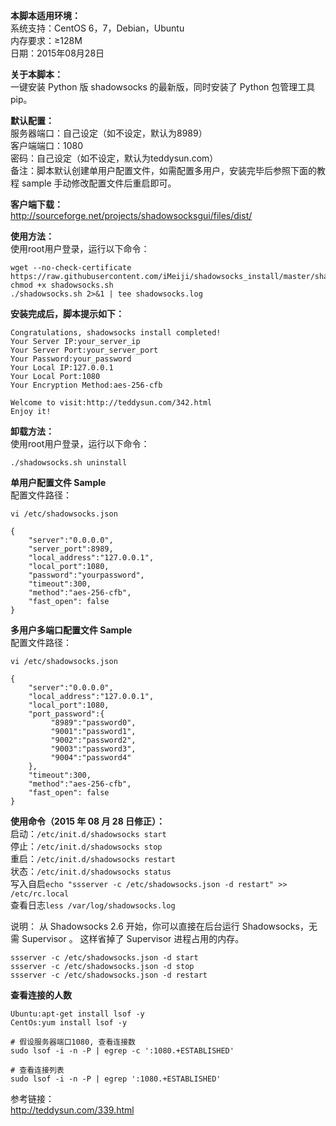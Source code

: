 **本脚本适用环境：**  
系统支持：CentOS 6，7，Debian，Ubuntu  
内存要求：≥128M  
日期：2015年08月28日  


**关于本脚本：**  
一键安装 Python 版 shadowsocks 的最新版，同时安装了 Python 包管理工具 pip。  


**默认配置：**   
服务器端口：自己设定（如不设定，默认为8989）   
客户端端口：1080    
密码：自己设定（如不设定，默认为teddysun.com）     
备注：脚本默认创建单用户配置文件，如需配置多用户，安装完毕后参照下面的教程 sample 手动修改配置文件后重启即可。    

**客户端下载：**   
http://sourceforge.net/projects/shadowsocksgui/files/dist/   

**使用方法：**    
使用root用户登录，运行以下命令：   
```
wget --no-check-certificate https://raw.githubusercontent.com/iMeiji/shadowsocks_install/master/shadowsocks.sh
chmod +x shadowsocks.sh
./shadowsocks.sh 2>&1 | tee shadowsocks.log
```

**安装完成后，脚本提示如下：**  
```
Congratulations, shadowsocks install completed!   
Your Server IP:your_server_ip   
Your Server Port:your_server_port   
Your Password:your_password   
Your Local IP:127.0.0.1   
Your Local Port:1080   
Your Encryption Method:aes-256-cfb   

Welcome to visit:http://teddysun.com/342.html   
Enjoy it! 
```
**卸载方法：**   
使用root用户登录，运行以下命令：  
```
./shadowsocks.sh uninstall
```

**单用户配置文件 Sample**   
配置文件路径：
```
vi /etc/shadowsocks.json
```

```
{  
    "server":"0.0.0.0",  
    "server_port":8989,   
    "local_address":"127.0.0.1",  
    "local_port":1080,  
    "password":"yourpassword",  
    "timeout":300,  
    "method":"aes-256-cfb",  
    "fast_open": false  
}
```

**多用户多端口配置文件 Sample**  
配置文件路径：
```
vi /etc/shadowsocks.json
```

```
{  
    "server":"0.0.0.0",
    "local_address":"127.0.0.1",
    "local_port":1080,
    "port_password":{
         "8989":"password0",
         "9001":"password1",
         "9002":"password2",
         "9003":"password3",
         "9004":"password4"
    },
    "timeout":300,
    "method":"aes-256-cfb",
    "fast_open": false
}
```

**使用命令（2015 年 08 月 28 日修正）：**  
启动：```/etc/init.d/shadowsocks start```  
停止：```/etc/init.d/shadowsocks stop```  
重启：```/etc/init.d/shadowsocks restart```  
状态：```/etc/init.d/shadowsocks status```  
写入自启`echo "ssserver -c /etc/shadowsocks.json -d restart" >> /etc/rc.local`  
查看日志`less /var/log/shadowsocks.log`  


说明： 从 Shadowsocks 2.6 开始，你可以直接在后台运行 Shadowsocks，无需 Supervisor 。 这样省掉了 Supervisor 进程占用的内存。  
```
ssserver -c /etc/shadowsocks.json -d start
ssserver -c /etc/shadowsocks.json -d stop
ssserver -c /etc/shadowsocks.json -d restart
```

**查看连接的人数**   
```
Ubuntu:apt-get install lsof -y
CentOs:yum install lsof -y

# 假设服务器端口1080, 查看连接数
sudo lsof -i -n -P | egrep -c ':1080.+ESTABLISHED'

# 查看连接列表
sudo lsof -i -n -P | egrep ':1080.+ESTABLISHED'
```

参考链接：  
http://teddysun.com/339.html   